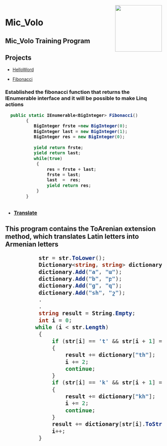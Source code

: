 <img src="https://cloud.githubusercontent.com/assets/24522089/21962098/41a510c8-db36-11e6-95ef-eb392a0a1919.png" align="right" width="150px" height="150px" /> 


# Mic_Volo

##  Mic_Volo Training Program
## Projects
* [HelloWord] 

[HelloWord]: https://github.com/lusinekh/Mic_Volo/tree/master/Mic_Volo.HelloWord


* [Fibonacci] 

[Fibonacci]: https://github.com/lusinekh/Mic_Volo/tree/master/FibonacciSequrenc
<h3>
Established the fibonacci function that returns the IEnumerable interface and it will be possible to make Linq actions
  
  
  
```C#
  public static IEnumerable<BigInteger> Fibonacci()
        {
           BigInteger frste =new BigInteger(0);
           BigInteger last = new BigInteger(1);
           BigInteger res = new BigInteger(0);
           
           yield return frste;
           yield return last;
           while(true)
            {           
                res = frste + last;
                frste = last;
                last  =  res;
                yield return res;
            }  
        }
  
```

* [Translate] 

[Translate]: https://github.com/lusinekh/Mic_Volo/blob/master/Translate/Translate/TranslateExtensions.cs

<h2>
 This program contains the ToArenian extension method, which translates Latin letters into Armenian letters
  
  
  ```C#          
            str = str.ToLower();
            Dictionary<string, string> dictionary = new Dictionary<string, string>();
            dictionary.Add("a", "ա");
            dictionary.Add("b", "բ");
            dictionary.Add("g", "գ");
            dictionary.Add("sh", "շ");            .
            .
            .
            string result = String.Empty;
            int i = 0;
           while (i < str.Length)
            {
                if (str[i] == 't' && str[i + 1] == 'h')
                {
                    result += dictionary["th"];
                    i += 2;
                    continue;
                }
                if (str[i] == 'k' && str[i + 1] == 'h')
                {
                    result += dictionary["kh"];
                    i += 2;
                    continue;
                }
                result += dictionary[str[i].ToString()];
                i++;
            }
               
               

